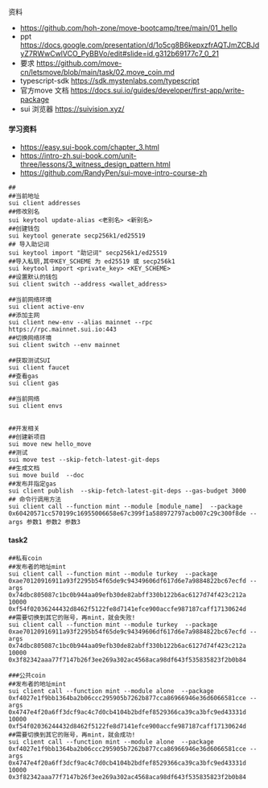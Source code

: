 资料
- https://github.com/hoh-zone/move-bootcamp/tree/main/01_hello
- ppt https://docs.google.com/presentation/d/1o5cg8B6kepxzfrAQTJmZCBJdyZ7RWwCwlVCO_PyBBVo/edit#slide=id.g312b69177c7_0_21
- 要求 https://github.com/move-cn/letsmove/blob/main/task/02.move_coin.md
- typescript-sdk https://sdk.mystenlabs.com/typescript
- 官方move 文档 https://docs.sui.io/guides/developer/first-app/write-package
- sui 浏览器 https://suivision.xyz/

#### 学习资料
- https://easy.sui-book.com/chapter_3.html
- https://intro-zh.sui-book.com/unit-three/lessons/3_witness_design_pattern.html
- https://github.com/RandyPen/sui-move-intro-course-zh


```shell
## 
##当前地址
sui client addresses 
##修改别名
sui keytool update-alias <老别名> <新别名>
##创建钱包
sui keytool generate secp256k1/ed25519
## 导入助记词
sui keytool import "助记词" secp256k1/ed25519
##导入私钥,其中KEY_SCHEME 为 ed25519 或 secp256k1
sui keytool import <private_key> <KEY_SCHEME>
##设置默认的钱包
sui client switch --address <wallet_address>

##当前网络环境
sui client active-env
##添加主网
sui client new-env --alias mainnet --rpc https://rpc.mainnet.sui.io:443
##切换网络环境
sui client switch --env mainnet

##获取测试SUI
sui client faucet 
##查看gas
sui client gas 

##当前网络
sui client envs


##开发相关
##创建新项目
sui move new hello_move
##测试
sui move test --skip-fetch-latest-git-deps
##生成文档
sui move build  --doc
##发布并指定gas
sui client publish  --skip-fetch-latest-git-deps --gas-budget 3000
## 命令行调用方法
sui client call --function mint --module [module_name]  --package 0x60420571cc570199c16955006658e67c399f1a588972797acb007c29c300f8de --args 参数1 参数2 参数3

```

#### task2
```shell
##私有coin
##发布者的地址mint
sui client call --function mint --module turkey  --package 0xae70120916911a93f2295b54f65de9c94349606df617d6e7a9884822bc67ecfd --args 0x74dbc805087c1bc0b944aa09efb30de82abff330b122b6ac6127d74f423c212a 10000 0xf54f02036244432d8462f5122fe8d7141efce900accfe987187caff17130624d
##需要切换到其它的账号，再mint，就会失败!
sui client call --function mint --module turkey  --package 0xae70120916911a93f2295b54f65de9c94349606df617d6e7a9884822bc67ecfd --args 0x74dbc805087c1bc0b944aa09efb30de82abff330b122b6ac6127d74f423c212a 10000 0x3f82342aaa77f7147b26f3ee269a302ac4568aca98df643f535835823f2b0b84

###公共coin
##发布者的地址mint
sui client call --function mint --module alone  --package 0xf4027e1f9bb1364ba2b06ccc295905b7262b877cca86966946e36d6066581cce --args 0x4747e4f20a6ff3dcf9ac4c7d0cb4104b2bdfef8529366ca39ca3bfc9ed43331d 10000 0xf54f02036244432d8462f5122fe8d7141efce900accfe987187caff17130624d
##需要切换到其它的账号，再mint，就会成功!
sui client call --function mint --module alone  --package 0xf4027e1f9bb1364ba2b06ccc295905b7262b877cca86966946e36d6066581cce --args 0x4747e4f20a6ff3dcf9ac4c7d0cb4104b2bdfef8529366ca39ca3bfc9ed43331d 10000 0x3f82342aaa77f7147b26f3ee269a302ac4568aca98df643f535835823f2b0b84



```